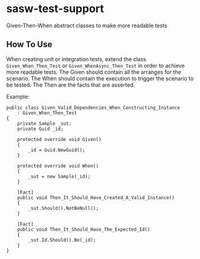 # sasw-test-support
Given-Then-When abstract classes to make more readable tests

## How To Use
When creating unit or integration tests, extend the class `Given_When_Then_Test` or `Given_WhenAsync_Then_Test` in order to achieve more readable tests.
The Given should contain all the arranges for the scenario.
The When should contain the execution to trigger the scenario to be tested.
The Then are the facts that are asserted.

Example:

```
public class Given_Valid_Dependencies_When_Constructing_Instance
    : Given_When_Then_Test
{
    private Sample _sut;
    private Guid _id;

    protected override void Given()
    {
        _id = Guid.NewGuid();
    }

    protected override void When()
    {
        _sut = new Sample(_id);
    }

    [Fact]
    public void Then_It_Should_Have_Created_A_Valid_Instance()
    {
        _sut.Should().NotBeNull();
    }

    [Fact]
    public void Then_It_Should_Have_The_Expected_Id()
    {
        _sut.Id.Should().Be(_id);
    }
}
```
